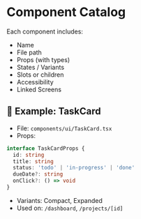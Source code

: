 # Component Catalog

Each component includes:
- Name
- File path
- Props (with types)
- States / Variants
- Slots or children
- Accessibility
- Linked Screens

## 🧱 Example: TaskCard
- File: `components/ui/TaskCard.tsx`
- Props:
```ts
interface TaskCardProps {
  id: string
  title: string
  status: 'todo' | 'in-progress' | 'done'
  dueDate?: string
  onClick?: () => void
}
```
- Variants: Compact, Expanded
- Used on: `/dashboard`, `/projects/[id]`
